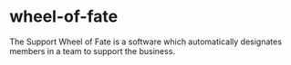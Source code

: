 # wheel-of-fate
The Support Wheel of Fate is a software which automatically designates members in a team to support the business.
